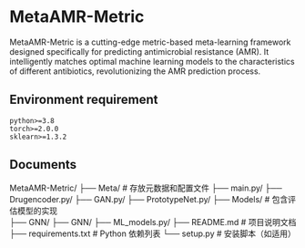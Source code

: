 # MetaAMR-Metric

MetaAMR-Metric is a cutting-edge metric-based meta-learning framework designed specifically for predicting antimicrobial resistance (AMR). It intelligently matches optimal machine learning models to the characteristics of different antibiotics, revolutionizing the AMR prediction process.

## Environment requirement
   
    python>=3.8
    torch>=2.0.0
    sklearn>=1.3.2
    

## Documents
  MetaAMR-Metric/
    ├── Meta/      # 存放元数据和配置文件
       ├── main.py/
       ├── Drugencoder.py/
       ├── GAN.py/
       ├── PrototypeNet.py/
    ├── Models/     # 包含评估模型的实现   
       ├── GNN/
          ├── GNN/
       ├── ML_models.py/
    ├── README.md            # 项目说明文档
    ├── requirements.txt     # Python 依赖列表
    └── setup.py             # 安装脚本（如适用）
